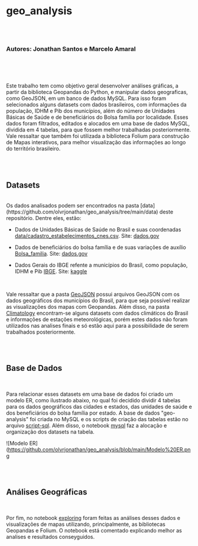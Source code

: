 # geo_analysis
  
<br>
<br>

### Autores: Jonathan Santos e Marcelo Amaral

<br>
<br>
<br>

Este trabalho tem como objetivo geral desenvolver análises gráficas, a partir da biblioteca Geopandas do Python, e manipular dados geograficas, como GeoJSON, em um banco de dados MySQL. Para isso foram selecionados alguns datasets com dados brasileiros, com informações da população, IDHM e Pib dos municípios, além do número de Unidades Básicas de Saúde e de beneficiários do Bolsa família por localidade. Esses dados foram filtrados, editados e alocados em uma base de dados MySQL, dividida em 4 tabelas, para que fossem melhor trabalhadas posteriormente. Vale ressaltar que também foi utilizada a biblioteca Folium para construção de Mapas interativos, para melhor visualização das informações ao longo do território brasileiro.

<br>
<br>

## Datasets

<br>
Os dados analisados podem ser encontrados na pasta [data](https://github.com/olvrjonathan/geo_analysis/tree/main/data) deste repositório. Dentre eles, estão:

<br>

* Dados de Unidades Básicas de Saúde no Brasil e suas coordenadas [data/cadastro_estabelecimentos_cnes.csv](https://github.com/olvrjonathan/geo_analysis/blob/main/data/cadastro_estabelecimentos_cnes.csv). Site: [dados.gov](https://dados.gov.br/dataset/unidades-basicas-de-saude-ubs) 

* Dados de beneficiários do bolsa família e de suas variações de auxílio [Bolsa_familia](https://github.com/olvrjonathan/geo_analysis/blob/main/data/misocial.csv). Site: [dados.gov](https://dados.gov.br/dataset/beneficios-bolsa-familia-mi-social)

* Dados Gerais do IBGE refente a municípios do Brasil, como população, IDHM e Pib [IBGE](https://github.com/olvrjonathan/geo_analysis/blob/main/data/Cities_Brazil_IBGE.xlsx). Site: [kaggle](https://www.kaggle.com/gabrielrs3/economy-and-population-of-cities-in-brazil-ibge)

<br>

Vale ressaltar que a pasta [GeoJSON](https://github.com/olvrjonathan/geo_analysis/tree/main/data/geojson) possui arquivos GeoJSON com os dados geográficos dos municípios do Brasil, para que seja possível realizar as visualizações dos mapas com Geopandas. Além disso, na pasta [Climatology](https://github.com/olvrjonathan/geo_analysis/tree/main/data/climatology) encontram-se alguns datasets com dados climáticos do Brasil e informações de estações meteorológicas, porém estes dados não foram utilizados nas analises finais e só estão aqui para a possibilidade de serem trabalhados posteriormente.

<br>
<br>

## Base de Dados

<br>

Para relacionar esses datasets em uma base de dados foi criado um modelo ER, como ilustrado abaixo, no qual foi decidido dividir 4 tabelas para os dados geográficos das cidades e estados, das unidades de saúde e dos beneficiários do bolsa família por estado. A base de dados "geo-analysis" foi criada no MySQL e os scripts de criação das tabelas estão no arquivo [script-sql](https://github.com/olvrjonathan/geo_analysis/blob/main/geo_analysis_create.sql). Além disso, o notebook [mysql](https://github.com/olvrjonathan/geo_analysis/blob/main/to_mysql.ipynb) faz a alocação e organização dos datasets na tabela.

![Modelo ER](https://github.com/olvrjonathan/geo_analysis/blob/main/Modelo%20ER.png

<br>
<br>

## Análises Geográficas

<br>

Por fim, no notebook [exploring](https://github.com/olvrjonathan/geo_analysis/blob/main/exploring.ipynb) foram feitas as análises desses dados e visualizações de mapas utilizando, principalmente, as bibliotecas Geopandas e Folium. O notebook está comentado explicando melhor as analises e resultados conseyguidos.

